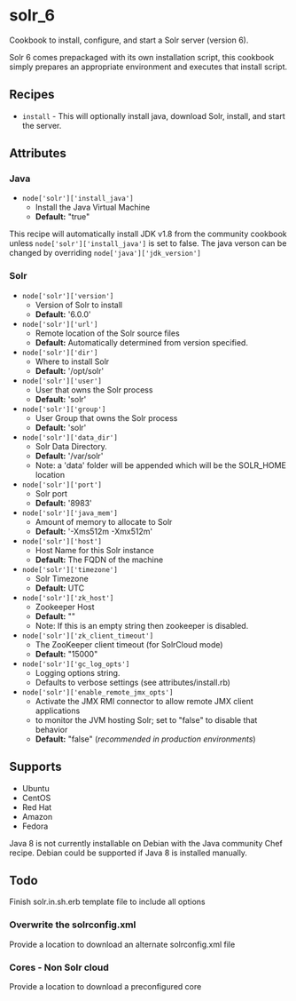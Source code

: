 # solr_6

Cookbook to install, configure, and start a Solr server (version 6).

Solr 6 comes prepackaged with its own installation script, this cookbook simply prepares an appropriate environment and executes that install script.

## Recipes

 - `install` - This will optionally install java, download Solr, install, and start the server.

## Attributes

### Java
 - `node['solr']['install_java']`
 	- Install the Java Virtual Machine
 	- **Default:** "true"

This recipe will automatically install JDK v1.8 from the community cookbook unless `node['solr']['install_java']` is set to false. The java verson can be changed by overriding `node['java']['jdk_version']`

### Solr

 - `node['solr']['version']`
 	- Version of Solr to install
 	- **Default:** '6.0.0'
 - `node['solr']['url']`
 	- Remote location of the Solr source files
 	- **Default:** Automatically determined from version specified.
 - `node['solr']['dir']`
 	- Where to install Solr
 	- **Default:** '/opt/solr'
 - `node['solr']['user']`
 	- User that owns the Solr process
 	- **Default:** 'solr'
 - `node['solr']['group']`
 	- User Group that owns the Solr process
 	- **Default:** 'solr'
 - `node['solr']['data_dir']`
 	 - Solr Data Directory.
 	 - **Default:** '/var/solr'
 	 - Note: a 'data' folder will be appended which will be the SOLR_HOME location
 - `node['solr']['port']`
 	 - Solr port
 	 - **Default:** '8983'
 - `node['solr']['java_mem']`
 	- Amount of memory to allocate to Solr
 	- **Default:** '-Xms512m -Xmx512m'
 - `node['solr']['host']`
 	- Host Name for this Solr instance
 	- **Default:** The FQDN of the machine
 - `node['solr']['timezone']`
 	- Solr Timezone
 	- **Default:** UTC
 - `node['solr']['zk_host']`
 	- Zookeeper Host
 	- **Default:** ""
 	- Note: If this is an empty string then zookeeper is disabled.
 - `node['solr']['zk_client_timeout']`
 	- The ZooKeeper client timeout (for SolrCloud mode)
 	- **Default:** "15000"
 - `node['solr']['gc_log_opts']`
 	- Logging options string.
 	- Defaults to verbose settings (see attributes/install.rb)
 - `node['solr']['enable_remote_jmx_opts']`
 	- Activate the JMX RMI connector to allow remote JMX client applications
	- to monitor the JVM hosting Solr; set to "false" to disable that behavior
	- **Default:** "false" (*recommended in production environments*)


## Supports
 - Ubuntu
 - CentOS
 - Red Hat
 - Amazon
 - Fedora

Java 8 is not currently installable on Debian with the Java community Chef recipe. Debian could be supported if Java 8 is installed manually.

## Todo

Finish solr.in.sh.erb template file to include all options

### Overwrite the solrconfig.xml

Provide a location to download an alternate solrconfig.xml file

### Cores - Non Solr cloud

Provide a location to download a preconfigured core
